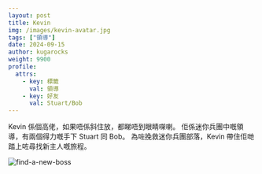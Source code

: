 ```yaml
---
layout: post
title: Kevin
img: /images/kevin-avatar.jpg
tags: ["領導"]
date: 2024-09-15
author: kugarocks
weight: 9900
profile:
  attrs:
    - key: 標籤
      val: 領導
    - key: 好友
      val: Stuart/Bob
---
```


Kevin 係個高佬，如果唔係斜住放，都睇唔到眼睛㗎喇。
佢係迷你兵團中嘅領導，有兩個得力嘅手下 Stuart 同 Bob。
為咗挽救迷你兵團部落，Kevin 帶住佢哋踏上咗尋找新主人嘅旅程。

![find-a-new-boss](/images/kevin-find-boss.jpg)
